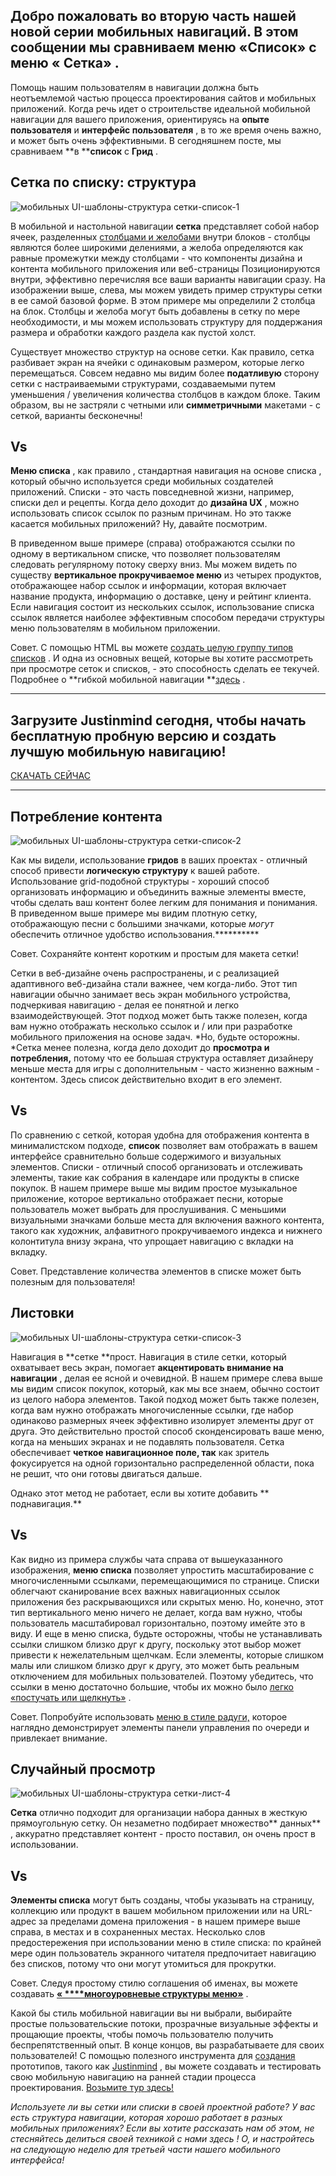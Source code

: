 ## Добро пожаловать во вторую часть нашей новой серии мобильных навигаций. В этом сообщении мы сравниваем меню «Список» с меню « Сетка» .

Помощь нашим пользователям в навигации должна быть неотъемлемой частью процесса проектирования сайтов и мобильных приложений. Когда речь идет о строительстве идеальной мобильной навигации для вашего приложения, ориентируясь на  **опыте пользователя** и **интерфейс пользователя** , в то же время очень важно, и может быть очень эффективными. В сегодняшнем посте, мы сравниваем **в ****список** с **Грид** .

## Сетка по списку: структура

![мобильных UI-шаблоны-структура сетки-список-1](https://diypm8fk7dlz0.cloudfront.net/blog/wp-content/uploads/2016/04/mobile-ui-patterns-structure-grid-list-1.png)

В мобильной и настольной навигации **сетка** представляет собой набор ячеек, разделенных  [столбцами и желобами](http://tympanus.net/codrops/2012/07/10/tips-tools-for-grid-based-layouts/) внутри блоков - столбцы являются более широкими делениями, а желоба определяются как равные промежутки между столбцами - что компоненты дизайна и контента мобильного приложения или веб-страницы Позиционируются внутри, эффективно перечисляя все ваши варианты навигации сразу. На изображении выше, слева, мы можем увидеть пример структуры сетки в ее самой базовой форме. В этом примере мы определили 2 столбца на блок. Столбцы и желоба могут быть добавлены в сетку по мере необходимости, и мы можем использовать структуру для поддержания размера и обработки каждого раздела как пустой холст.

Существует множество структур на основе сетки. Как правило, сетка разбивает экран на ячейки с одинаковым размером, которые легко перемещаться. Совсем недавно мы видим более **податливую** сторону сетки с настраиваемыми структурами, создаваемыми путем уменьшения / увеличения количества столбцов в каждом блоке. Таким образом, вы не застряли с четными или  **симметричными** макетами - с сеткой, варианты бесконечны!

## Vs

**Меню списка** , как правило , стандартная навигация на основе списка , который обычно используется среди мобильных создателей приложений. Списки - это часть повседневной жизни, например, списки дел и рецепты. Когда дело доходит до **дизайна UX** , можно использовать список ссылок по разным причинам. Но это также касается мобильных приложений? Ну, давайте посмотрим.

В приведенном выше примере (справа) отображаются ссылки по одному в вертикальном списке, что позволяет пользователям следовать регулярному потоку сверху вниз. Мы можем видеть по существу  **вертикальное прокручиваемое меню** из четырех продуктов, отображающее набор ссылок и информации, которая включает название продукта, информацию о доставке, цену и рейтинг клиента. Если навигация состоит из нескольких ссылок, использование списка ссылок является наиболее эффективным способом передачи структуры меню пользователям в мобильном приложении.

Совет. С помощью HTML вы можете [создать целую группу типов списков](http://learn.shayhowe.com/html-css/creating-lists/) . И одна из основных вещей, которые вы хотите рассмотреть при просмотре сеток и списков, - это способность сделать ее текучей. Подробнее о **гибкой мобильной навигации  **[здесь](http://exisweb.net/incredibly-useful-list-of-responsive-navigation-and-menu-patterns) .

 

------

## Загрузите Justinmind сегодня, чтобы начать бесплатную пробную версию и создать лучшую мобильную навигацию!

[СКАЧАТЬ СЕЙЧАС](https://www.justinmind.com/usernote/signUp.action?blog)

------

 

## Потребление контента

![мобильных UI-шаблоны-структура сетки-список-2](https://diypm8fk7dlz0.cloudfront.net/blog/wp-content/uploads/2016/04/mobile-ui-patterns-structure-grid-list-2.png)

Как мы видели, использование **гридов** в ваших проектах - отличный способ привести **логическую структуру** к вашей работе. Использование grid-подобной структуры - хороший способ организовать информацию и объединить важные элементы вместе, чтобы сделать ваш контент более легким для понимания и понимания. В приведенном выше примере мы видим плотную сетку, отображающую песни с большими значками, которые *могут* обеспечить отличное удобство использования.**********

Совет. Сохраняйте контент коротким и простым для макета сетки!

Сетки в веб-дизайне очень распространены, и с реализацией адаптивного веб-дизайна стали важнее, чем когда-либо. Этот тип навигации обычно занимает весь экран мобильного устройства, подчеркивая навигацию - делая ее понятной и легко взаимодействующей. Этот подход может быть также полезен, когда вам нужно отображать несколько ссылок и / или при разработке мобильного приложения на основе задач. *Но, будьте осторожны. *Сетка менее полезна, когда дело доходит до **просмотра и потребления,** потому что ее большая структура оставляет дизайнеру меньше места для игры с дополнительным - часто жизненно важным - контентом. Здесь список действительно входит в его элемент.

## Vs

По сравнению с сеткой, которая удобна для отображения контента в минималистском подходе, **список** позволяет вам отображать в вашем интерфейсе сравнительно больше содержимого и визуальных элементов. Списки - отличный способ организовать и отслеживать элементы, такие как собрания в календаре или продукты в списке покупок. В нашем примере выше мы видим простое музыкальное приложение, которое вертикально отображает песни, которые пользователь может выбрать для прослушивания. С меньшими визуальными значками больше места для включения важного контента, такого как художник, алфавитного прокручиваемого индекса и нижнего колонтитула внизу экрана, что упрощает навигацию с вкладки на вкладку.

Совет. Представление количества элементов в списке может быть полезным для пользователя!

## Листовки

![мобильных UI-шаблоны-структура сетки-список-3](https://diypm8fk7dlz0.cloudfront.net/blog/wp-content/uploads/2016/04/mobile-ui-patterns-structure-grid-list-3.png)

Навигация в **сетке **прост. Навигация в стиле сетки, который охватывает весь экран, помогает **акцентировать внимание на навигации** , делая ее ясной и очевидной. В нашем примере слева выше мы видим список покупок, который, как мы все знаем, обычно состоит из целого набора элементов. Такой подход может быть также полезен, когда вам нужно отображать многочисленные ссылки, где набор одинаково размерных ячеек эффективно изолирует элементы друг от друга. Это действительно простой способ сконденсировать ваше меню, когда на меньших экранах и не подавлять пользователя. Сетка обеспечивает **четкое навигационное поле, так** как зритель фокусируется на одной горизонтально распределенной области, пока не решит, что они готовы двигаться дальше.

Однако этот метод не работает, если вы хотите добавить ** поднавигация.**

## Vs

Как видно из примера службы чата справа от вышеуказанного изображения, **меню списка** позволяет упростить масштабирование с многочисленными ссылками, перемещающимися по странице. Списки облегчают сканирование всех важных навигационных ссылок приложения без раскрывающихся или скрытых меню. Но, конечно, этот тип вертикального меню ничего не делает, когда вам нужно, чтобы пользователь масштабировал горизонтально, поэтому имейте это в виду. И еще в меню списка, будьте осторожны, чтобы не устанавливать ссылки слишком близко друг к другу, поскольку этот выбор может привести к нежелательным щелчкам. Если элементы, которые слишком малы или слишком близко друг к другу, это может быть реальным отключением для мобильных пользователей. Поэтому убедитесь, что ссылки в меню достаточно большие, чтобы их можно было [легко «постучать или щелкнуть»](https://www.nngroup.com/articles/menu-design/) .

Совет. Попробуйте использовать [меню в стиле радуги,](http://designmodo.com/mobile-app-navigations/) которое наглядно демонстрирует элементы панели управления по очереди и привлекает внимание.

## Случайный просмотр

![мобильных UI-шаблоны-структура сетки-лист-4](https://diypm8fk7dlz0.cloudfront.net/blog/wp-content/uploads/2016/04/mobile-ui-patterns-structure-grid-list-4.png)

**Сетка** отлично подходит для организации набора данных в жесткую прямоугольную сетку. Он незаметно подбирает множество** данных** , аккуратно представляет контент - просто поставил, он очень прост в использовании.

## Vs

**Элементы списка** могут быть созданы, чтобы указывать на страницу, коллекцию или продукт в вашем мобильном приложении или на URL-адрес за пределами домена приложения - в нашем примере выше справа, в местах и в сохраненных местах. Несколько слов предостережения при использовании меню в стиле списка: по крайней мере один пользователь экранного читателя предпочитает навигацию без списков, потому что они могут утомиться для прокрутки.

Совет. Следуя простому стилю соглашения об именах, вы можете создавать  [**« ****многоуровневые структуры меню»**](http://www.webdesignerdepot.com/2014/06/how-to-add-nested-navigation-to-shopify-themes/) .

Какой бы стиль мобильной навигации вы ни выбрали, выбирайте простые пользовательские потоки, прозрачные визуальные эффекты и прощающие проекты, чтобы помочь пользователю получить беспрепятственный опыт. В конце концов, вы разрабатываете для своих пользователей! С помощью полезного инструмента для [создания](https://www.justinmind.com/) прототипов, такого как [Justinmind](https://www.justinmind.com/) , вы можете создавать и тестировать свою мобильную навигацию на ранней стадии процесса проектирования. [Возьмите тур здесь!](https://www.justinmind.com/overview)

*Используете ли вы сетки или списки в своей проектной работе? У вас есть структура навигации, которая хорошо работает в разных мобильных приложениях? Если вы хотите рассказать нам об этом, не стесняйтесь делиться своей техникой с нами здесь ! О, и настройтесь на следующую неделю для третьей части нашего мобильного интерфейса!*